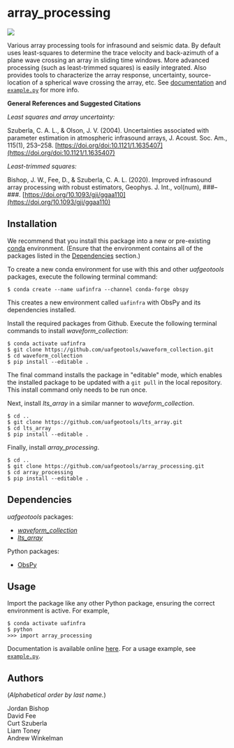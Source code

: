 array_processing
================

[![](https://readthedocs.org/projects/uaf-array-processing/badge/?version=master)](https://uaf-array-processing.readthedocs.io/)

Various array processing tools for infrasound and seismic data. By default uses
least-squares to determine the trace velocity and back-azimuth of a plane wave
crossing an array in sliding time windows. More advanced processing (such as
least-trimmed squares) is easily integrated. Also provides tools to characterize
the array response, uncertainty, source-location of a spherical wave crossing
the array, etc. See
[documentation](https://uaf-array-processing.readthedocs.io/) and
[`example.py`](https://github.com/uafgeotools/array_processing/blob/master/example.py)
for more info.

**General References and Suggested Citations**

_Least squares and array uncertainty:_

Szuberla, C. A. L., & Olson, J. V. (2004). Uncertainties associated with
parameter estimation in atmospheric infrasound arrays, J. Acoust. Soc. Am.,
115(1), 253–258.
[https://doi.org/doi:10.1121/1.1635407](https://doi.org/doi:10.1121/1.1635407)

_Least-trimmed squares:_

Bishop, J. W., Fee, D., & Szuberla, C. A. L. (2020). Improved infrasound array
processing with robust estimators, Geophys. J. Int., vol(num), ###–###.
[https://doi.org/10.1093/gji/ggaa110](https://doi.org/10.1093/gji/ggaa110)

Installation
------------

We recommend that you install this package into a new or pre-existing
[conda](https://docs.conda.io/projects/conda/en/latest/index.html) environment.
(Ensure that the environment contains all of the packages listed in the
[Dependencies](#dependencies) section.)

To create a new conda environment for use with this and other _uafgeotools_
packages, execute the following terminal command:
```
$ conda create --name uafinfra --channel conda-forge obspy
```
This creates a new environment called `uafinfra` with ObsPy and its dependencies
installed.

Install the required packages from Github. Execute the following terminal
commands to install _waveform_collection_:
```
$ conda activate uafinfra
$ git clone https://github.com/uafgeotools/waveform_collection.git
$ cd waveform_collection
$ pip install --editable .
```
The final command installs the package in "editable" mode, which enables the
installed package to be updated with a `git pull` in the local repository. This
install command only needs to be run once.

Next, install _lts_array_ in a similar manner to _waveform_collection_.
```
$ cd ..
$ git clone https://github.com/uafgeotools/lts_array.git
$ cd lts_array
$ pip install --editable .
```

Finally, install _array_processing_.
```
$ cd ..
$ git clone https://github.com/uafgeotools/array_processing.git
$ cd array_processing
$ pip install --editable .
```

Dependencies
------------

_uafgeotools_ packages:

* [_waveform_collection_](https://github.com/uafgeotools/waveform_collection)
* [_lts_array_](https://github.com/uafgeotools/lts_array)

Python packages:

* [ObsPy](http://docs.obspy.org/)

Usage
-----

Import the package like any other Python package, ensuring the correct
environment is active. For example,
```
$ conda activate uafinfra
$ python
>>> import array_processing
```
Documentation is available online
[here](https://uaf-array-processing.readthedocs.io/). For a usage example, see
[`example.py`](https://github.com/uafgeotools/array_processing/blob/master/example.py).

Authors
-------

(_Alphabetical order by last name._)

Jordan Bishop<br>
David Fee<br>
Curt Szuberla<br>
Liam Toney<br>
Andrew Winkelman
